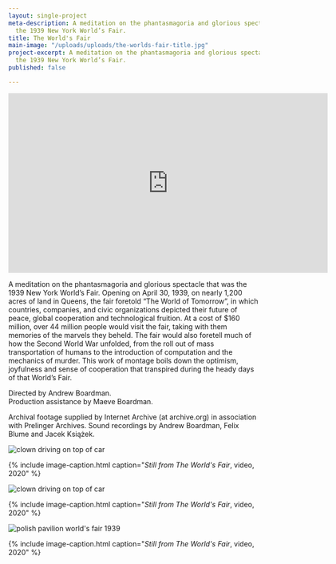 ```yaml
---
layout: single-project
meta-description: A meditation on the phantasmagoria and glorious spectacle that was
  the 1939 New York World’s Fair.
title: The World's Fair
main-image: "/uploads/uploads/the-worlds-fair-title.jpg"
project-excerpt: A meditation on the phantasmagoria and glorious spectacle that was
  the 1939 New York World’s Fair.
published: false

---
```

<iframe src="https://player.vimeo.com/video/419998380" width="640" height="360" frameborder="0" allow="autoplay; fullscreen" allowfullscreen></iframe>

A meditation on the phantasmagoria and glorious spectacle that was the 1939 New York World’s Fair. Opening on April 30, 1939, on nearly 1,200 acres of land in Queens, the fair foretold “The World of Tomorrow”, in which countries, companies, and civic organizations depicted their future of peace, global cooperation and technological fruition. At a cost of $160 million, over 44 million people would visit the fair, taking with them memories of the marvels they beheld. The fair would also foretell much of how the Second World War unfolded, from the roll out of mass transportation of humans to the introduction of computation and the mechanics of murder. This work of montage boils down the optimism, joyfulness and sense of cooperation that transpired during the heady days of that World’s Fair.

Directed by Andrew Boardman.  
Production assistance by Maeve Boardman.

Archival footage supplied by Internet Archive (at archive.org) in association with Prelinger Archives. Sound recordings by Andrew Boardman, Felix Blume and Jacek Książek.

<section>

![clown driving on top of car](/uploads/the-worlds-fair-general.jpg)

{% include image-caption.html caption="<I>Still from The World's Fair</i>, video, 2020" %}

![clown driving on top of car](/uploads/the-worlds-fair-general.jpg)

{% include image-caption.html caption="<I>Still from The World's Fair</i>, video, 2020" %}

<section class="project-column-two" markdown="1">

![polish pavilion world's fair 1939](/uploads/the-worlds-fair-poland.jpg)

{% include image-caption.html caption="<I>Still from The World's Fair</i>, video, 2020" %}

</section>